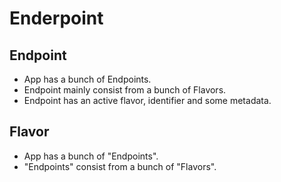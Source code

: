 # Enderpoint

## Endpoint
- App has a bunch of Endpoints.
- Endpoint mainly consist from a bunch of Flavors.
- Endpoint has an active flavor, identifier and some metadata.

## Flavor
- App has a bunch of "Endpoints".
- "Endpoints" consist from a bunch of "Flavors".